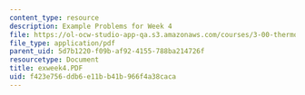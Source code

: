 ```yaml
---
content_type: resource
description: Example Problems for Week 4
file: https://ol-ocw-studio-app-qa.s3.amazonaws.com/courses/3-00-thermodynamics-of-materials-fall-2002/f423e756ddb6e11bb41b966f4a38caca_exweek4.PDF
file_type: application/pdf
parent_uid: 5d7b1220-f09b-af92-4155-788ba214726f
resourcetype: Document
title: exweek4.PDF
uid: f423e756-ddb6-e11b-b41b-966f4a38caca
---
```

